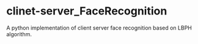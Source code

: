 # clinet-server_FaceRecognition
A python implementation of client server face recognition based on LBPH algorithm. 
